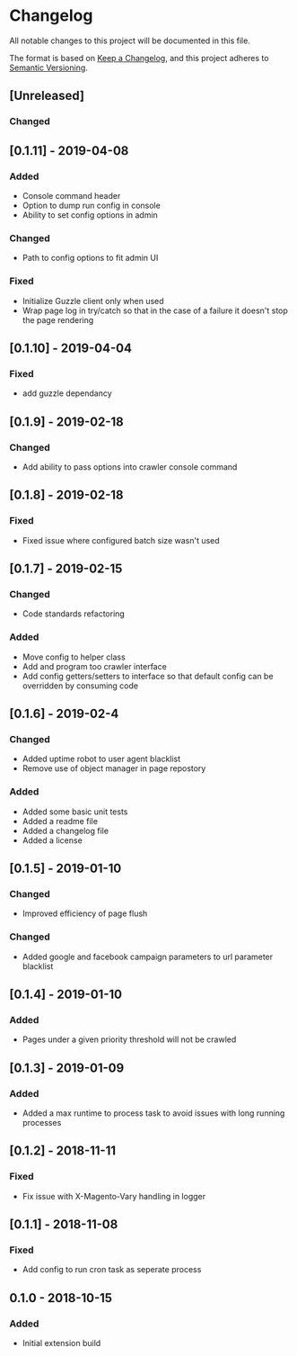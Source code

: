 # Changelog
All notable changes to this project will be documented in this file.

The format is based on [Keep a Changelog](https://keepachangelog.com/en/1.0.0/),
and this project adheres to [Semantic Versioning](https://semver.org/spec/v2.0.0.html).

## [Unreleased]
### Changed


## [0.1.11] - 2019-04-08
### Added
- Console command header
- Option to dump run config in console
- Ability to set config options in admin

### Changed
- Path to config options to fit admin UI

### Fixed
- Initialize Guzzle client only when used
- Wrap page log in try/catch so that in the case of a failure it doesn't stop the page rendering

## [0.1.10] - 2019-04-04
### Fixed
- add guzzle dependancy

## [0.1.9] - 2019-02-18
### Changed
- Add ability to pass options into crawler console command 

## [0.1.8] - 2019-02-18
### Fixed
- Fixed issue where configured batch size wasn't used 

## [0.1.7] - 2019-02-15
### Changed
- Code standards refactoring 

### Added
- Move config to helper class
- Add and program too crawler interface
- Add config getters/setters to interface so that default config can be overridden by consuming code

## [0.1.6] - 2019-02-4
### Changed
- Added uptime robot to user agent blacklist
- Remove use of object manager in page repostory

### Added
- Added some basic unit tests
- Added a readme file
- Added a changelog file
- Added a license

## [0.1.5] - 2019-01-10
### Changed
- Improved efficiency of page flush 

### Changed
- Added google and facebook campaign parameters to url parameter blacklist

## [0.1.4] - 2019-01-10
### Added
- Pages under a given priority threshold will not be crawled

## [0.1.3] - 2019-01-09
### Added
- Added a max runtime to process task to avoid issues with long running processes

## [0.1.2] - 2018-11-11
### Fixed
- Fix issue with X-Magento-Vary handling in logger

## [0.1.1] - 2018-11-08
### Fixed
- Add config to run cron task as seperate process

## 0.1.0 - 2018-10-15
### Added
- Initial extension build
